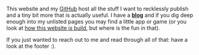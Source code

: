 This website and my [GitHub](https://github.com/derdilla) host all the
stuff I want to recklessly publish and a tiny bit more that is actually useful.
I have a [**blog**](./blog) and if you dig deep enough into my unlisted pages you may
find a little app or game (or you look at [how this website is build](https://github.com/derdilla/personal-website),
but where is the fun in that).

If you just wanted to reach out to me and read through all of that: have a look 
at the footer :).
